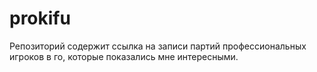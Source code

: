 # prokifu
Репозиторий содержит ссылка на записи партий профессиональных игроков в го, которые показались мне интересными.
